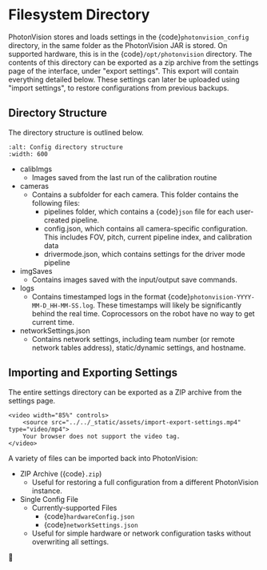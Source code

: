 # Filesystem Directory

PhotonVision stores and loads settings in the {code}`photonvision_config` directory, in the same folder as the PhotonVision JAR is stored. On supported hardware, this is in the {code}`/opt/photonvision` directory. The contents of this directory can be exported as a zip archive from the settings page of the interface, under "export settings". This export will contain everything detailed below. These settings can later be uploaded using "import settings", to restore configurations from previous backups.

## Directory Structure

The directory structure is outlined below.

```{image} images/configDir.png
:alt: Config directory structure
:width: 600
```

- calibImgs
  - Images saved from the last run of the calibration routine
- cameras
  - Contains a subfolder for each camera. This folder contains the following files:
    - pipelines folder, which contains a {code}`json` file for each user-created pipeline.
    - config.json, which contains all camera-specific configuration. This includes FOV, pitch, current pipeline index, and calibration data
    - drivermode.json, which contains settings for the driver mode pipeline
- imgSaves
  - Contains images saved with the input/output save commands.
- logs
  - Contains timestamped logs in the format {code}`photonvision-YYYY-MM-D_HH-MM-SS.log`. These timestamps will likely be significantly behind the real time. Coprocessors on the robot have no way to get current time.
- networkSettings.json
  - Contains network settings, including team number (or remote network tables address), static/dynamic settings, and hostname.

## Importing and Exporting Settings

The entire settings directory can be exported as a ZIP archive from the settings page.

```{raw} html
<video width="85%" controls>
    <source src="../../_static/assets/import-export-settings.mp4" type="video/mp4">
    Your browser does not support the video tag.
</video>
```

A variety of files can be imported back into PhotonVision:

- ZIP Archive ({code}`.zip`)
  - Useful for restoring a full configuration from a different PhotonVision instance.
- Single Config File
  - Currently-supported Files
    - {code}`hardwareConfig.json`
    - {code}`networkSettings.json`
  - Useful for simple hardware or network configuration tasks without overwriting all settings.



